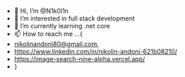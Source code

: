 - 👋 Hi, I’m @N1k0l1n
- 👀 I’m interested in full stack development
- 🌱 I’m currently learning .net core
- 📫 How to reach me ...{
- nikolinandoni80@gmail.com,
- https://www.linkedin.com/in/nikolin-andoni-621b08210/
- https://image-search-nine-alpha.vercel.app/
- }

<!---
N1k0l1n/N1k0l1n is a ✨ special ✨ repository because its `README.md` (this file) appears on your GitHub profile.
You can click the Preview link to take a look at your changes.
--->

